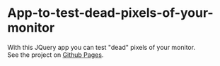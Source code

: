 # App-to-test-dead-pixels-of-your-monitor
With this JQuery app you can  test "dead" pixels of your monitor.
<br />
See the project on [ Github Pages](https://Hacking-NASSA-with-HTML.github.io/App-to-test-dead-pixels-of-your-monitor).
